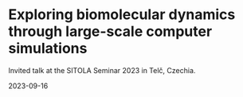 # Exploring biomolecular dynamics through large-scale computer simulations

Invited talk at the SITOLA Seminar 2023 in Telč, Czechia.

2023-09-16
